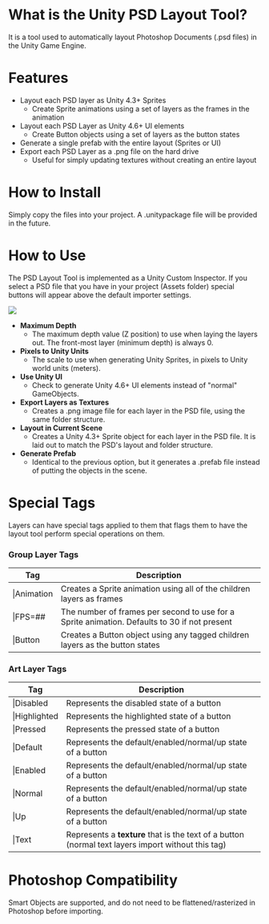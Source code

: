 What is the Unity PSD Layout Tool?
==================================

It is a tool used to automatically layout Photoshop Documents (.psd files) in the Unity Game Engine. 

Features
========
* Layout each PSD layer as Unity 4.3+ Sprites
  * Create Sprite animations using a set of layers as the frames in the animation
* Layout each PSD Layer as Unity 4.6+ UI elements
  * Create Button objects using a set of layers as the button states
* Generate a single prefab with the entire layout (Sprites or UI)
* Export each PSD Layer as a .png file on the hard drive
  * Useful for simply updating textures without creating an entire layout

How to Install
==============
Simply copy the files into your project.  A .unitypackage file will be provided in the future.

How to Use
==========
The PSD Layout Tool is implemented as a Unity Custom Inspector.  If you select a PSD file that you have in your project (Assets folder) special buttons will appear above the default importer settings.

![](screenshots/inspector.png?raw=true)

* **Maximum Depth**
  * The maximum depth value (Z position) to use when laying the layers out.  The front-most layer (minimum depth) is always 0.
* **Pixels to Unity Units**
  * The scale to use when generating Unity Sprites, in pixels to Unity world units (meters).
* **Use Unity UI**
  * Check to generate Unity 4.6+ UI elements instead of "normal" GameObjects.
* **Export Layers as Textures**
  * Creates a .png image file for each layer in the PSD file, using the same folder structure.
* **Layout in Current Scene**
  * Creates a Unity 4.3+ Sprite object for each layer in the PSD file.  It is laid out to match the PSD's layout and folder structure.
* **Generate Prefab**
  * Identical to the previous option, but it generates a .prefab file instead of putting the objects in the scene.

Special Tags
==========
Layers can have special tags applied to them that flags them to have the layout tool perform special operations on them.

### Group Layer Tags ###

|        Tag        | Description |
| ----------------- | ----------- |
|  &#124;Animation  |  Creates a Sprite animation using all of the children layers as frames |
|  &#124;FPS=##     |  The number of frames per second to use for a Sprite animation.  Defaults to 30 if not present  | 
|  &#124;Button     |  Creates a Button object using any tagged children layers as the button states |

### Art Layer Tags ###

|        Tag          | Description |
| -----------------   | ----------- |
|  &#124;Disabled     |  Represents the disabled state of a button     |
|  &#124;Highlighted  |  Represents the highlighted state of a button  | 
|  &#124;Pressed      |  Represents the pressed state of a button  | 
|  &#124;Default      |  Represents the default/enabled/normal/up state of a button  | 
|  &#124;Enabled      |  Represents the default/enabled/normal/up state of a button  |
|  &#124;Normal       |  Represents the default/enabled/normal/up state of a button  |
|  &#124;Up           |  Represents the default/enabled/normal/up state of a button  |
|  &#124;Text         |  Represents a **texture** that is the text of a button (normal text layers import without this tag)  |

Photoshop Compatibility
=======================
Smart Objects are supported, and do not need to be flattened/rasterized in Photoshop before importing.

